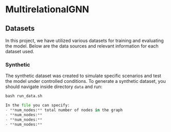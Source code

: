# MultirelationalGNN

## Datasets
In this project, we have utilized various datasets for training and evaluating the model. Below are the data sources and relevant information for each dataset used.

### Synthetic
The synthetic dataset was created to simulate specific scenarios and test the model under controlled conditions. 
To generate a synthetic dataset, you should navigate inside directory `data` and run:
```python
bash run_data.sh

In the file you can specify:
- **num_nodes:** total number of nodes in the graph
- **num_nodes:**
- **num_nodes:**
- **num_nodes:**





